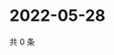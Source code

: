 # 2022-05-28

共 0 条

<!-- BEGIN WEIBO -->
<!-- 最后更新时间 Sat May 28 2022 05:15:16 GMT+0800 (China Standard Time) -->

<!-- END WEIBO -->
